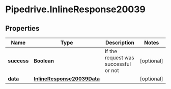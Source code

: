 # Pipedrive.InlineResponse20039

## Properties

Name | Type | Description | Notes
------------ | ------------- | ------------- | -------------
**success** | **Boolean** | If the request was successful or not | [optional] 
**data** | [**InlineResponse20039Data**](InlineResponse20039Data.md) |  | [optional] 


